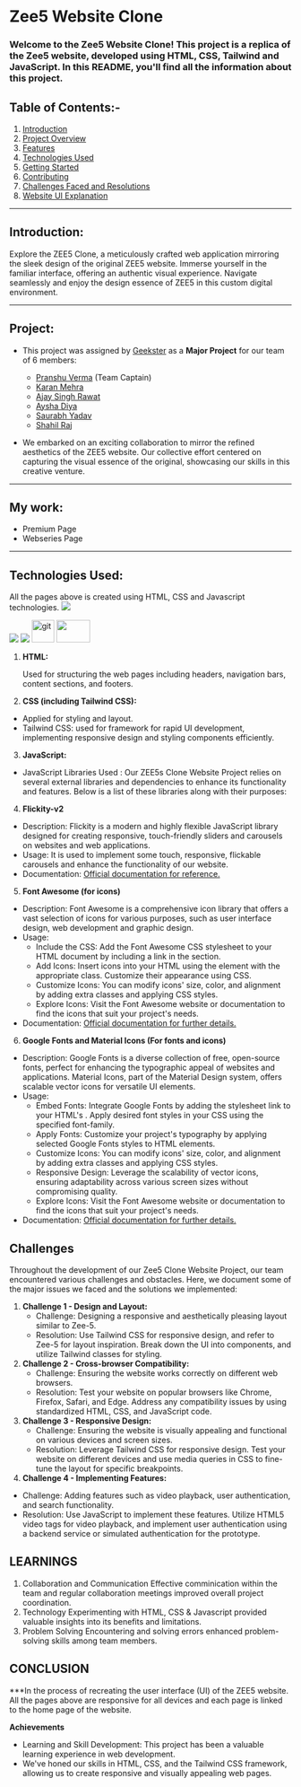 
# Zee5 Website Clone

### Welcome to the Zee5 Website Clone! This project is a replica of the Zee5 website, developed using HTML, CSS, Tailwind and JavaScript. In this README, you'll find all the information about this project.

## Table of Contents:-
1. [Introduction](#introduction)
2. [Project Overview](#project)
3. [Features](#features)
4. [Technologies Used](#technologies-used)
5. [Getting Started](#getting-started)
6. [Contributing](#contributing)
7. [Challenges Faced and Resolutions](#challenges-faced-and-resolutions)
8. [Website UI Explanation](#website-ui-explanation)
---

## Introduction:

Explore the ZEE5 Clone, a meticulously crafted web application mirroring the sleek design of the original ZEE5 website. Immerse yourself in the familiar interface, offering an authentic visual experience. Navigate seamlessly and enjoy the design essence of ZEE5 in this custom digital environment.

---

## Project:
- This project was assigned by [Geekster](https://www.geekster.in/) as a **Major Project** for our team of 6 members:
  - [Pranshu Verma](https://github.com/Pransh013) (Team Captain)
  - [Karan Mehra](https://github.com/karan17102003)
  - [Ajay Singh Rawat](https://github.com/AjaySRawat07)
  - [Aysha Diya](https://github.com/aysha0602)
  - [Saurabh Yadav](https://github.com/saurabhy990)
  - [Shahil Raj](https://github.com/TheShahilRaj)

- We embarked on an exciting collaboration to mirror the refined aesthetics of the ZEE5 website. Our collective effort centered on capturing the visual essence of the original, showcasing our skills in this creative venture.
---

## My work:
- Premium Page
- Webseries Page
---

## Technologies Used:    

All the pages above is created using HTML, CSS and Javascript technologies.
<img src="https://img.icons8.com/color/48/000000/html-5.png"/>        

<img src="https://img.icons8.com/color/48/000000/css3.png"/>      

<img src="https://img.icons8.com/color/48/000000/javascript.png"/>  

<img src="https://www.vectorlogo.zone/logos/git-scm/git-scm-icon.svg" alt="git" width="40" height="40"/>  
     <img width="60px" height="40px" src="https://static-00.iconduck.com/assets.00/tailwind-css-icon-512x307-1v56l8ed.png">

1.  **HTML:**  

    Used for structuring the web pages including headers, navigation bars, content sections, and footers.

2.  **CSS (including Tailwind CSS):** 

 - Applied for styling and layout.
 - Tailwind CSS: used for framework for rapid UI development, implementing responsive design and styling components efficiently.

3.  **JavaScript:**

 - JavaScript Libraries Used : Our ZEE5s Clone Website Project relies on several external libraries and dependencies to enhance its functionality and features. Below is a list of these libraries along with their purposes:

4.  **Flickity-v2**

 - Description: Flickity is a modern and highly flexible JavaScript library designed for creating responsive, touch-friendly sliders and carousels on websites and web applications.
 - Usage: It is used to implement some touch, responsive, flickable carousels and enhance the functionality of our website.
 - Documentation: [Official documentation for reference.](https://flickity.metafizzy.co/)

5.  **Font Awesome (for icons)**

 - Description: Font Awesome is a comprehensive icon library that offers a vast selection of icons for various purposes, such as user interface design, web development and graphic design.
 - Usage:
   - Include the CSS: Add the Font Awesome CSS stylesheet to your HTML document by including a link in the <head> section.
   - Add Icons: Insert icons into your HTML using the element with the appropriate class. Customize their appearance using CSS.
   - Customize Icons: You can modify icons' size, color, and alignment by adding extra classes and applying CSS styles.
   - Explore Icons: Visit the Font Awesome website or documentation to find the icons that suit your project's needs.
 - Documentation: [Official documentation for further details.](https://fontawesome.com/)

6.  **Google Fonts and Material Icons (For fonts and icons)**
- Description: Google Fonts is a diverse collection of free, open-source fonts, perfect for enhancing the typographic appeal of websites and applications. Material Icons, part of the Material Design system, offers scalable vector icons for versatile UI elements.
- Usage:
  - Embed Fonts: Integrate Google Fonts by adding the stylesheet link to your HTML's <head>. Apply desired font styles in your CSS using the specified font-family.
  - Apply Fonts: Customize your project's typography by applying selected Google Fonts styles to HTML elements.
  - Customize Icons: You can modify icons' size, color, and alignment by adding extra classes and applying CSS styles.
  - Responsive Design: Leverage the scalability of vector icons, ensuring adaptability across various screen sizes without   compromising quality.
  - Explore Icons: Visit the Font Awesome website or documentation to find the icons that suit your project's needs.
- Documentation: [Official documentation for further details.](https://fonts.google.com/)

## Challenges

Throughout the development of our Zee5 Clone Website Project, our team encountered various challenges and obstacles. Here, we document some of the major issues we faced and the solutions we implemented:
1. **Challenge 1 - Design and Layout:**
   - Challenge: Designing a responsive and aesthetically pleasing layout similar to Zee-5.
   - Resolution: Use Tailwind CSS for responsive design, and refer to Zee-5 for layout inspiration. Break down the UI into components, and utilize Tailwind classes for styling.
2. **Challenge 2 - Cross-browser Compatibility:**
   - Challenge: Ensuring the website works correctly on different web browsers.
   - Resolution: Test your website on popular browsers like Chrome, Firefox, Safari, and Edge. Address any compatibility issues by using standardized HTML, CSS, and JavaScript code.
3. **Challenge 3 - Responsive Design:**
   - Challenge: Ensuring the website is visually appealing and functional on various devices and screen sizes.
   - Resolution: Leverage Tailwind CSS for responsive design. Test your website on different devices and use media queries in CSS to fine-tune the layout for specific breakpoints.
4. **Challenge 4 - Implementing Features:**
- Challenge: Adding features such as video playback, user authentication, and search functionality.
- Resolution: Use JavaScript to implement these features. Utilize HTML5 video tags for video playback, and implement user authentication using a backend service or simulated authentication for the prototype.

## **LEARNINGS**
1. Collaboration and Communication
Effective comminication within the team and regular collaboration meetings improved overall project coordination.
2. Technology
Experimenting with HTML, CSS & Javascript provided valuable insights into its benefits and limitations.
3. Problem Solving
Encountering and solving errors enhanced problem-solving skills among team members.

## **CONCLUSION**

***In the process of recreating the user interface (UI) of the ZEE5 website.
All the pages above are responsive for all devices and each page is linked to the home page of the website.

**Achievements**

- Learning and Skill Development: This project has been a valuable learning experience in web development.
- We've honed our skills in HTML, CSS, and the Tailwind CSS framework, allowing us to create responsive and visually appealing web pages.
